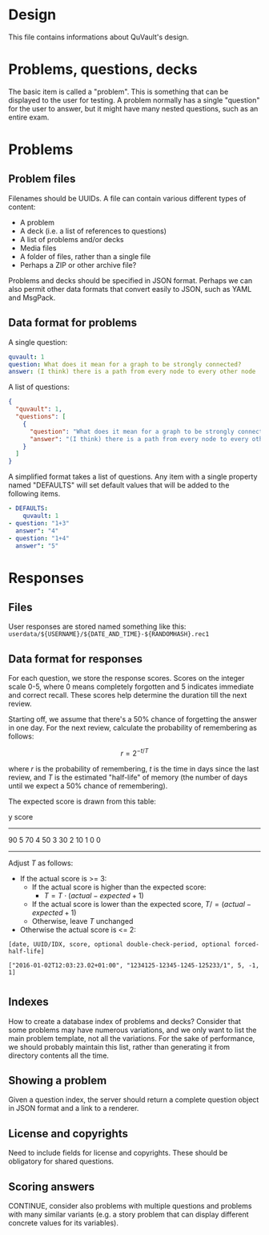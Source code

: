 # Design

This file contains informations about QuVault's design.

# Problems, questions, decks

The basic item is called a "problem".
This is something that can be displayed to the user for testing.
A problem normally has a single "question" for the user to answer,
but it might have many nested questions, such as an entire exam.

# Problems

## Problem files

Filenames should be UUIDs.
A file can contain various different types of content:

- A problem
- A deck (i.e. a list of references to questions)
- A list of problems and/or decks
- Media files
- A folder of files, rather than a single file
- Perhaps a ZIP or other archive file?

Problems and decks should be specified in JSON format.
Perhaps we can also permit other data formats that
convert easily to JSON, such as YAML and MsgPack.

## Data format for problems

A single question:

```yaml
quvault: 1
question: What does it mean for a graph to be strongly connected?
answer: (I think) there is a path from every node to every other node
```

A list of questions:

```json
{
  "quvault": 1,
  "questions": [
    {
      "question": "What does it mean for a graph to be strongly connected?",
      "answer": "(I think) there is a path from every node to every other node"
    }
  ]
}
```

A simplified format takes a list of questions.
Any item with a single property named "DEFAULTS"
will set default values that will be added to the following
items.

```yaml
- DEFAULTS:
    quvault: 1
- question: "1+3"
  answer": "4"
- question: "1+4"
  answer": "5"
```

# Responses

## Files

User responses are stored named something like this:
`userdata/${USERNAME}/${DATE_AND_TIME}-${RANDOMHASH}.rec1`

## Data format for responses

For each question, we store the response scores.
Scores on the integer scale 0-5, where 0 means completely forgotten
and 5 indicates immediate and correct recall.
These scores help determine the duration till the next review.

Starting off, we assume that there's a 50% chance of forgetting the answer in one day.
For the next review, calculate the probability of remembering as follows:

$$r = 2^{-t/T}$$

where $r$ is the probability of remembering,
$t$ is the time in days since the last review,
and $T$ is the estimated "half-life" of memory
(the number of days until we expect a 50% chance of remembering).

The expected score is drawn from this table:

   y  score
----  -----
  90      5
  70      4
  50      3
  30      2
  10      1
   0      0
----  -----

Adjust $T$ as follows:
* If the actual score is >= 3:
    * If the actual score is higher than the expected score:
        * $T = T \cdot (actual - expected + 1)$
    * If the actual score is lower than the expected score, $T /= (actual - expected + 1)$
    * Otherwise, leave $T$ unchanged
* Otherwise the actual score is <= 2:

``[date, UUID/IDX, score, optional double-check-period, optional forced-half-life]``

```{json}
["2016-01-02T12:03:23.02+01:00", "1234125-12345-1245-125233/1", 5, -1, 1]
```

#

## Indexes

How to create a database index of problems and decks?  Consider that some problems may have numerous variations, and we only want to list the main problem template, not all the variations.  For the sake of performance, we should probably maintain this list, rather than generating it from directory contents all the time.

## Showing a problem

Given a question index, the server should return a complete
question object in JSON format and a link to a renderer.

## License and copyrights

Need to include fields for license and copyrights.
These should be obligatory for shared questions.

## Scoring answers

CONTINUE, consider also problems with multiple questions and
problems with many similar variants (e.g. a story problem
that can display different concrete values for its variables).
